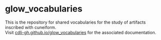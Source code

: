 # glow_vocabularies
This is the repository for shared vocabularies for the study of artifacts inscribed with cuneiform.  
Visit [cdli-gh.github.io/glow_vocabularies](cdli-gh.github.io/glow_vocabularies) for the associated documentation.
